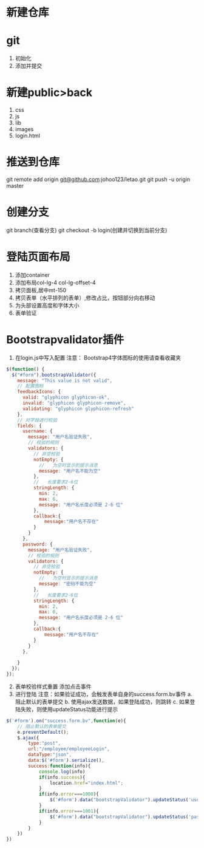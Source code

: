# 新建仓库
# git
1. 初始化
2. 添加并提交
# 新建public>back
1. css
2. js
3. lib
4. images
5. login.html
# 推送到仓库
git remote add origin git@github.com:johoo123/letao.git
git push -u origin master

# 创建分支
git branch(查看分支)
git checkout -b login(创建并切换到当前分支)
# 登陆页面布局
1. 添加container
2. 添加布局col-lg-4 col-lg-offset-4
3. 拷贝面板,居中mt-150
4. 拷贝表单（水平排列的表单）,修改占比，按钮部分向右移动
5. 为头部设置高度和字体大小
6. 表单验证
# Bootstrapvalidator插件
1. 在login.js中写入配置
注意： Bootstrap4字体图标的使用请查看收藏夹
```js
$(function() {
  $("#form").bootstrapValidator({
    message: "This value is not valid",
    // 配置图标
    feedbackIcons: {
      valid: "glyphicon glyphicon-ok",
      invalid: "glyphicon glyphicon-remove",
      validating: "glyphicon glyphicon-refresh"
    },
    // 对字段进行校验
    fields: {
      username: {
        message: "用户名验证失败",
        // 校验的规则
        validators: {
          // 非空校验
          notEmpty: {
            //   为空时显示的提示消息
            message: "用户名不能为空"
          },
          //   长度要求2-6位
          stringLength: {
            min: 2,
            max: 6,
            message: "用户名长度必须是 2-6 位"
          },
          callback:{
              message:"用户名不存在"
          }
        }
      },
      password: {
        message: "用户名验证失败",
        // 校验的规则
        validators: {
          // 非空校验
          notEmpty: {
            //   为空时显示的提示消息
            message: "密码不能为空"
          },
          //   长度要求2-6位
          stringLength: {
            min: 2,
            max: 6,
            message: "用户名长度必须是 2-6 位"
          },
          callback:{
              message:"用户名不存在"
          }
        }
      },
     
    }
  });
});
```
2. 表单校验样式重置
添加点击事件
3. 进行登陆
注意：如果验证成功，会触发表单自身的success.form.bv事件
a. 阻止默认的表单提交
b. 使用ajax发送数据，如果登陆成功，则跳转
c. 如果登陆失败，则使用updateStatus功能进行提示
```js
$('#form').on("success.form.bv",function(e){
    // 阻止默认的表单提交
    e.preventDefault();
    $.ajax({
        type:"post",
        url:"/employee/employeeLogin",
        dataType:"json",
        data:$('#form').serialize(),
        success:function(info){
            console.log(info)
            if(info.success){
                location.href="index.html";
            }
            if(info.error===1000){
                $('#form').data("bootstrapValidator").updateStatus('username','INVALID','callback');
            }
            if(info.error===1001){
                $('#form').data("bootstrapValidator").updateStatus('password','INVALID','callback');
            }
        }
    })
})
```


